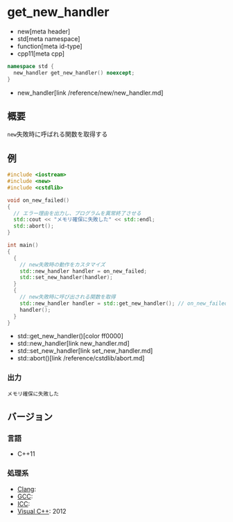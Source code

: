 # get_new_handler
* new[meta header]
* std[meta namespace]
* function[meta id-type]
* cpp11[meta cpp]

```cpp
namespace std {
  new_handler get_new_handler() noexcept;
}
```
* new_handler[link /reference/new/new_handler.md]

## 概要
`new`失敗時に呼ばれる関数を取得する


## 例
```cpp example
#include <iostream>
#include <new>
#include <cstdlib>

void on_new_failed()
{
  // エラー理由を出力し、プログラムを異常終了させる
  std::cout << "メモリ確保に失敗した" << std::endl;
  std::abort();
}

int main()
{
  {
    // new失敗時の動作をカスタマイズ
    std::new_handler handler = on_new_failed;
    std::set_new_handler(handler);
  }
  {
    // new失敗時に呼び出される関数を取得
    std::new_handler handler = std::get_new_handler(); // on_new_failed()が返される
    handler();
  }
}
```
* std::get_new_handler()[color ff0000]
* std::new_handler[link new_handler.md]
* std::set_new_handler[link set_new_handler.md]
* std::abort()[link /reference/cstdlib/abort.md]

### 出力
```
メモリ確保に失敗した
```

## バージョン
### 言語
- C++11

### 処理系
- [Clang](/implementation.md#clang): 
- [GCC](/implementation.md#gcc): 
- [ICC](/implementation.md#icc): 
- [Visual C++](/implementation.md#visual_cpp): 2012

